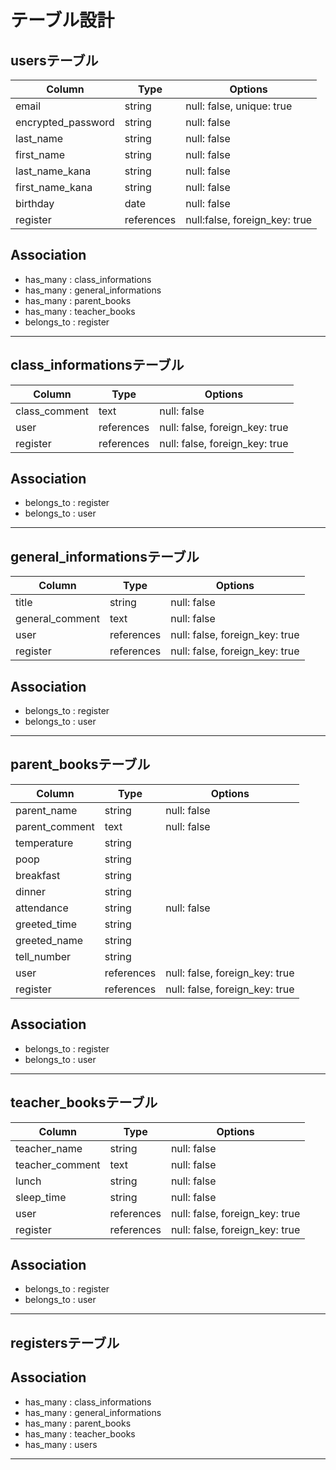 # テーブル設計

## usersテーブル

| Column             | Type   | Options                    |
|--------------------|--------|----------------------------|
| email              | string | null: false, unique: true  |
| encrypted_password | string | null: false                |
| last_name          | string | null: false                |
| first_name         | string | null: false                |
| last_name_kana     | string | null: false                |
| first_name_kana    | string | null: false                |
| birthday           | date   | null: false                |
| register           | references| null:false, foreign_key: true|

## Association
- has_many   : class_informations
- has_many   : general_informations
- has_many   : parent_books
- has_many   : teacher_books
- belongs_to : register
----------------------------------------------------------------------

## class_informationsテーブル

| Column               | Type        | Options                            |
|----------------------|-------------|------------------------------------|
| class_comment        | text        | null: false                        |
| user                 | references  | null: false, foreign_key: true     |
| register             | references  | null: false, foreign_key: true     |

## Association
- belongs_to : register
- belongs_to : user
-------------------------------------------------------------------------

## general_informationsテーブル

| Column               | Type        | Options                        |
|----------------------|-------------|--------------------------------|
| title                | string      | null: false                    |
| general_comment      | text        | null: false                    |
| user                 | references  | null: false, foreign_key: true |
| register             | references  | null: false, foreign_key: true |


## Association
- belongs_to : register
- belongs_to : user
-------------------------------------------------------------------------

## parent_booksテーブル

| Column          | Type       | Options                        |
|-----------------|------------|--------------------------------|
| parent_name     | string     | null: false                    |
| parent_comment  | text       | null: false                    |
| temperature     | string     |                                |
| poop            | string     |                                |
| breakfast       | string     |                                |    
| dinner          | string     |                                |  
| attendance      | string     | null: false                    |
| greeted_time    | string     |                                |
| greeted_name    | string     |                                |
| tell_number     | string     |                                |
| user            | references | null: false, foreign_key: true |
| register        | references | null: false, foreign_key: true |


## Association
- belongs_to : register
- belongs_to : user
----------------------------------------------------------------------------

## teacher_booksテーブル

| Column          | Type       | Options                        |
|-----------------|------------|--------------------------------|
| teacher_name    | string     | null: false                    |
| teacher_comment | text       | null: false                    |
| lunch           | string     | null: false                    |
| sleep_time      | string     | null: false                    |
| user            | references | null: false, foreign_key: true |
| register        | references | null: false, foreign_key: true |


## Association
- belongs_to : register
- belongs_to : user
-----------------------------------------------------------------------------

## registersテーブル

## Association
- has_many   : class_informations
- has_many   : general_informations
- has_many   : parent_books
- has_many   : teacher_books
- has_many   : users
----------------------------------------------------------------------------